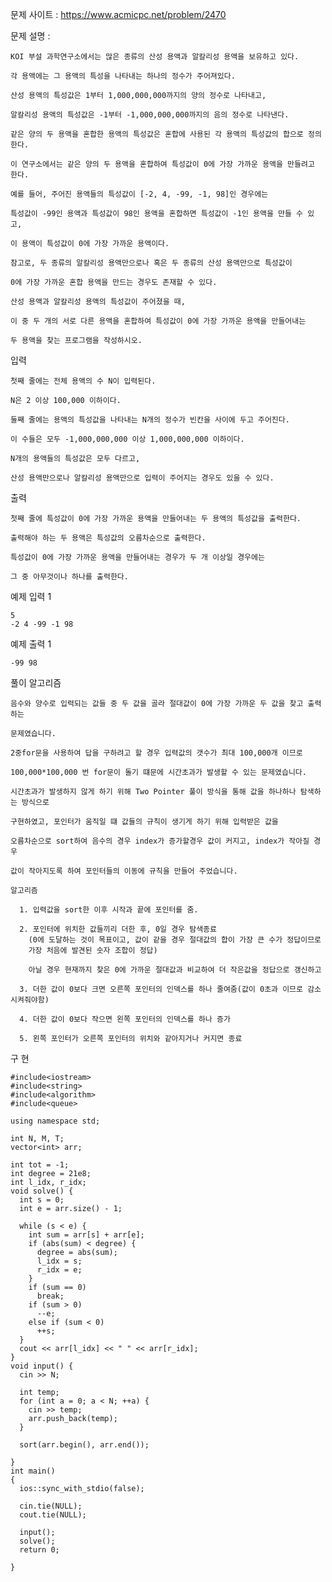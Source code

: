 문제 사이트 : https://www.acmicpc.net/problem/2470

문제 설명 :

    KOI 부설 과학연구소에서는 많은 종류의 산성 용액과 알칼리성 용액을 보유하고 있다. 
    
    각 용액에는 그 용액의 특성을 나타내는 하나의 정수가 주어져있다.  
    
    산성 용액의 특성값은 1부터 1,000,000,000까지의 양의 정수로 나타내고, 
    
    알칼리성 용액의 특성값은 -1부터 -1,000,000,000까지의 음의 정수로 나타낸다.

    같은 양의 두 용액을 혼합한 용액의 특성값은 혼합에 사용된 각 용액의 특성값의 합으로 정의한다.
    
    이 연구소에서는 같은 양의 두 용액을 혼합하여 특성값이 0에 가장 가까운 용액을 만들려고 한다. 

    예를 들어, 주어진 용액들의 특성값이 [-2, 4, -99, -1, 98]인 경우에는
    
    특성값이 -99인 용액과 특성값이 98인 용액을 혼합하면 특성값이 -1인 용액을 만들 수 있고,
    
    이 용액이 특성값이 0에 가장 가까운 용액이다.
    
    참고로, 두 종류의 알칼리성 용액만으로나 혹은 두 종류의 산성 용액만으로 특성값이
    
    0에 가장 가까운 혼합 용액을 만드는 경우도 존재할 수 있다.

    산성 용액과 알칼리성 용액의 특성값이 주어졌을 때, 
    
    이 중 두 개의 서로 다른 용액을 혼합하여 특성값이 0에 가장 가까운 용액을 만들어내는
    
    두 용액을 찾는 프로그램을 작성하시오.

입력

    첫째 줄에는 전체 용액의 수 N이 입력된다.
    
    N은 2 이상 100,000 이하이다. 
    
    둘째 줄에는 용액의 특성값을 나타내는 N개의 정수가 빈칸을 사이에 두고 주어진다.
    
    이 수들은 모두 -1,000,000,000 이상 1,000,000,000 이하이다. 
    
    N개의 용액들의 특성값은 모두 다르고, 
    
    산성 용액만으로나 알칼리성 용액만으로 입력이 주어지는 경우도 있을 수 있다.

출력

    첫째 줄에 특성값이 0에 가장 가까운 용액을 만들어내는 두 용액의 특성값을 출력한다. 
    
    출력해야 하는 두 용액은 특성값의 오름차순으로 출력한다. 
    
    특성값이 0에 가장 가까운 용액을 만들어내는 경우가 두 개 이상일 경우에는 
    
    그 중 아무것이나 하나를 출력한다.

예제 입력 1 

    5
    -2 4 -99 -1 98

예제 출력 1 

    -99 98

풀이 알고리즘

    음수와 양수로 입력되는 값들 중 두 값을 골라 절대값이 0에 가장 가까운 두 값을 찾고 출력하는
    
    문제였습니다.
    
    2중for문을 사용하여 답을 구하려고 할 경우 입력값의 갯수가 최대 100,000개 이므로
    
    100,000*100,000 번 for문이 돌기 떄문에 시간초과가 발생할 수 있는 문제였습니다.
    
    시간초과가 발생하지 않게 하기 위해 Two Pointer 풀이 방식을 통해 값을 하나하나 탐색하는 방식으로
    
    구현하였고, 포인터가 움직일 떄 값들의 규칙이 생기게 하기 위해 입력받은 값을
    
    오름차순으로 sort하여 음수의 경우 index가 증가할경우 값이 커지고, index가 작아질 경우
    
    값이 작아지도록 하여 포인터들의 이동에 규칙을 만들어 주었습니다.
    
    알고리즘
    
      1. 입력값을 sort한 이후 시작과 끝에 포인터를 줌.
      
      2. 포인터에 위치한 값들끼리 더한 후, 0일 경우 탐색종료
        (0에 도달하는 것이 목표이고, 값이 같을 경우 절대값의 합이 가장 큰 수가 정답이므로
        가장 처음에 발견된 숫자 조합이 정답)
        
        아닐 경우 현재까지 찾은 0에 가까운 절대값과 비교하여 더 작은값을 정답으로 갱신하고
      
      3. 더한 값이 0보다 크면 오른쪽 포인터의 인덱스를 하나 줄여줌(값이 0초과 이므로 감소시켜줘야함)
      
      4. 더한 값이 0보다 작으면 왼쪽 포인터의 인덱스를 하나 증가
      
      5. 왼쪽 포인터가 오른쪽 포인터의 위치와 같아지거나 커지면 종료
    
구 현

    #include<iostream>
    #include<string>
    #include<algorithm>
    #include<queue>

    using namespace std;

    int N, M, T;
    vector<int> arr;

    int tot = -1;
    int degree = 21e8;
    int l_idx, r_idx;
    void solve() {
      int s = 0;
      int e = arr.size() - 1;

      while (s < e) {
        int sum = arr[s] + arr[e];
        if (abs(sum) < degree) {
          degree = abs(sum);
          l_idx = s;
          r_idx = e;
        }
        if (sum == 0)
          break;
        if (sum > 0)
          --e;
        else if (sum < 0)
          ++s;
      }
      cout << arr[l_idx] << " " << arr[r_idx];
    }
    void input() {
      cin >> N;

      int temp;
      for (int a = 0; a < N; ++a) {
        cin >> temp;
        arr.push_back(temp);
      }

      sort(arr.begin(), arr.end());

    }
    int main()
    {
      ios::sync_with_stdio(false);

      cin.tie(NULL);
      cout.tie(NULL);

      input();
      solve();
      return 0;

    }
